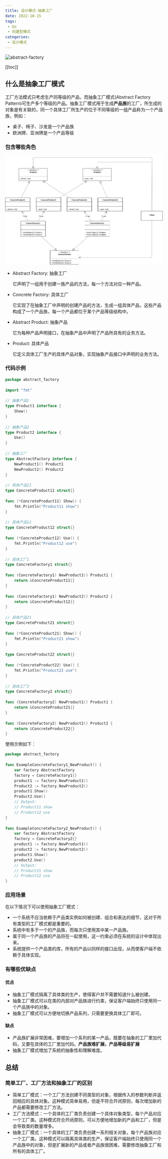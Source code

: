 ```yaml
---
title: 设计模式-抽象工厂
date: 2022-10-15
tags:
 - Go
 - 创建型模式
categories:
 - 设计模式
---
```


![abstract-factory](https://refactoringguru.cn/images/patterns/content/abstract-factory/abstract-factory-zh-2x.png)

<!-- more -->

[[toc]]

## 什么是抽象工厂模式

工厂方法模式只考虑生产同等级的产品，而抽象工厂模式(Abstract Factory Pattern)可生产多个等级的产品。抽象工厂模式用于生成**产品族**的工厂，所生成的对象是有关联的，同一个具体工厂所生产的位于不同等级的一组产品称为一个产品族，例如：

- 桌子、椅子、沙发是一个产品族
- 欧洲牌、亚洲牌是一个产品等级

### 包含哪些角色

![抽象工厂模式](../images/abstract-factory.png)

- Abstract Factory: 抽象工厂
  
  它声明了一组用于创建一族产品的方法，每一个方法对应一种产品。

- Concrete Factory: 具体工厂
  
  它实现了在抽象工厂中声明的创建产品的方法，生成一组具体产品，这些产品构成了一个产品族，每一个产品都位于某个产品等级结构中。

- Abstract Product: 抽象产品

  它为每种产品声明接口，在抽象产品中声明了产品所具有的业务方法。

- Product: 具体产品

  它定义具体工厂生产的具体产品对象，实现抽象产品接口中声明的业务方法。

### 代码示例

```go
package abstract_factory

import "fmt"

// 抽象产品1
type Product1 interface {
	Show()
}

// 抽象产品2
type Product2 interface {
	Use()
}

// 抽象工厂
type AbstractFactory interface {
	NewProduct1() Product1
	NewProduct2() Product2
}

// 具体产品11
type ConcreteProduct11 struct{}

func (*ConcreteProduct11) Show() {
	fmt.Println("Product11 show")
}

// 具体产品12
type ConcreteProduct12 struct{}

func (*ConcreteProduct12) Use() {
	fmt.Println("Product12 use")
}

// 具体工厂1
type ConcreteFactory1 struct{}

func (ConcreteFactory1) NewProduct1() Product1 {
	return &ConcreteProduct11{}
}

func (ConcreteFactory1) NewProduct2() Product2 {
	return &ConcreteProduct12{}
}

// 具体产品21
type ConcreteProduct21 struct{}

func (*ConcreteProduct21) Show() {
	fmt.Println("Product21 show")
}

type ConcreteProduct22 struct{}

func (*ConcreteProduct22) Use() {
	fmt.Println("Product22 use")
}

// 具体工厂2
type ConcreteFactory2 struct{}

func (ConcreteFactory2) NewProduct1() Product1 {
	return &ConcreteProduct21{}
}

func (ConcreteFactory2) NewProduct2() Product2 {
	return &ConcreteProduct22{}
}
```

使用示例如下：

```go
package abstract_factory

func ExampleConcreteFactory1_NewProduct() {
	var factory AbstractFactory
	factory = ConcreteFactory1{}
	product1 := factory.NewProduct1()
	Product2 := factory.NewProduct2()
	product1.Show()
	Product2.Use()
	// Output:
	// Product11 show
	// Product12 use
}

func ExampleConcreteFactory2_NewProduct() {
	var factory AbstractFactory
	factory = ConcreteFactory2{}
	product1 := factory.NewProduct1()
	product2 := factory.NewProduct2()
	product1.Show()
	product2.Use()
	// Output:
	// Product21 show
	// Product22 use
}
```

### 应用场景

在以下情况下可以使用抽象工厂模式：

- 一个系统不应当依赖于产品类实例如何被创建、组合和表达的细节，这对于所有类型的工厂模式都是重要的。
- 系统中有多于一个的产品族，而每次只使用其中某一产品族。
- 属于同一个产品族的产品将在一起使用，这一约束必须在系统的设计中体现出来。
- 系统提供一个产品类的库，所有的产品以同样的接口出现，从而使客户端不依赖于具体实现。

### 有哪些优缺点

#### 优点

- 抽象工厂模式隔离了具体类的生产，使得客户并不需要知道什么被创建。
- 抽象工厂模式可以在类的内部对产品族进行约束，保证客户端始终只使用同一个产品族中的对象。
- 抽象工厂模式可以方便地切换产品系列，只需要更换具体工厂即可。

#### 缺点

- 产品族扩展非常困难，要增加一个系列的某一产品，既要在抽象的工厂里加代码，又要在具体的工厂里加代码。**产品族难扩展，产品等级易扩展**
- 抽象工厂模式增加了系统的抽象性和理解难度。

## 总结

### 简单工厂、工厂方法和抽象工厂的区别

- 简单工厂模式：一个工厂方法创建不同类型的对象，根据传入的参数判断并返回相应的具体对象。这种模式简单易用，但是不符合开闭原则，每次增加新的产品都需要修改工厂方法。
- 工厂方法模式：一个具体的工厂类负责创建一个具体对象类型，每个产品对应一个工厂类。这种模式符合开闭原则，可以方便地增加新的产品和工厂，但是会导致类的数量增多。
- 抽象工厂模式：一个具体的工厂类负责创建一系列相关对象，每个产品族对应一个工厂类。这种模式可以隔离具体类的生产，保证客户端始终只使用同一个产品族中的对象，但是扩展新的产品或者产品族很困难，需要修改抽象工厂和所有的具体工厂。
